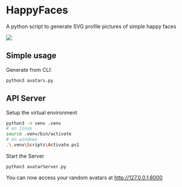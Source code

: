 # HappyFaces
A python script to generate SVG profile pictures of simple happy faces

![](./example.svg)

## Simple usage
Generate from CLI:
```
python3 avatars.py
```

## API Server
Setup the virtual environment
```bash
python3 -m venv .venv
# on linux
source .venv/bin/activate
# on windows
.\.venv\Scripts\Activate.ps1
```

Start the Server
```
python3 avatarServer.py
```
You can now access your random avatars at http://127.0.0.1:8000
